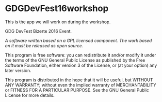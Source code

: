 # GDGDevFest16workshop
This is the app we will work on during the workshop.

GDG DevFest Bizerte 2016 Event.

<i>A software written based on a GPL licensed component. The work based on it must be released as open source.</i>





This program is free software: you can redistribute it and/or modify
it under the terms of the GNU General Public License as published by
the Free Software Foundation, either version 3 of the License, or
(at your option) any later version.

This program is distributed in the hope that it will be useful,
but WITHOUT ANY WARRANTY; without even the implied warranty of
MERCHANTABILITY or FITNESS FOR A PARTICULAR PURPOSE.  See the
GNU General Public License for more details.




